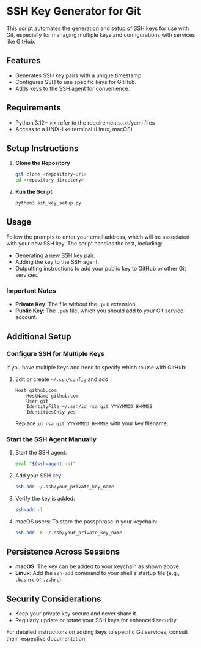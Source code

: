 # SSH Key Generator for Git

This script automates the generation and setup of SSH keys for use with Git, especially for managing multiple keys and configurations with services like GitHub.

## Features

- Generates SSH key pairs with a unique timestamp.
- Configures SSH to use specific keys for GitHub.
- Adds keys to the SSH agent for convenience.

## Requirements

- Python 3.12+ >> refer to the requirements.txt/yaml files
- Access to a UNIX-like terminal (Linux, macOS)

## Setup Instructions

1. **Clone the Repository**
    ```bash
    git clone <repository-url>
    cd <repository-directory>
    ```

2. **Run the Script**
    ```bash
    python3 ssh_key_setup.py
    ```

## Usage

Follow the prompts to enter your email address, which will be associated with your new SSH key. The script handles the rest, including:

- Generating a new SSH key pair.
- Adding the key to the SSH agent.
- Outputting instructions to add your public key to GitHub or other Git services.

### Important Notes

- **Private Key**: The file without the `.pub` extension.
- **Public Key**: The `.pub` file, which you should add to your Git service account.

## Additional Setup

### Configure SSH for Multiple Keys

If you have multiple keys and need to specify which to use with GitHub:

1. Edit or create `~/.ssh/config` and add:
    ```plaintext
    Host github.com
        HostName github.com
        User git
        IdentityFile ~/.ssh/id_rsa_git_YYYYMMDD_HHMMSS
        IdentitiesOnly yes
    ```
    Replace `id_rsa_git_YYYYMMDD_HHMMSS` with your key filename.

### Start the SSH Agent Manually

1. Start the SSH agent:
    ```bash
    eval "$(ssh-agent -s)"
    ```

2. Add your SSH key:
    ```bash
    ssh-add ~/.ssh/your_private_key_name
    ```

3. Verify the key is added:
    ```bash
    ssh-add -l
    ```

4. macOS users: To store the passphrase in your keychain:
    ```bash
    ssh-add -K ~/.ssh/your_private_key_name
    ```

## Persistence Across Sessions

- **macOS**: The key can be added to your keychain as shown above.
- **Linux**: Add the `ssh-add` command to your shell's startup file (e.g., `.bashrc` or `.zshrc`).

## Security Considerations

- Keep your private key secure and never share it.
- Regularly update or rotate your SSH keys for enhanced security.

For detailed instructions on adding keys to specific Git services, consult their respective documentation.
